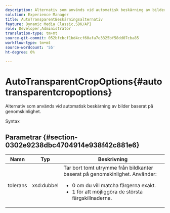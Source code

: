 ```yaml
---
description: Alternativ som används vid automatisk beskärning av bilder baserat på genomskinlighet.
solution: Experience Manager
title: AutoTransparentBeskärningsalternativ
feature: Dynamic Media Classic,SDK/API
role: Developer,Administrator
translation-type: tm+mt
source-git-commit: 052bfcbcf1bd4ccf60afa7e3325bf58dd07cba85
workflow-type: tm+mt
source-wordcount: '55'
ht-degree: 0%

---
```



# AutoTransparentCropOptions{#autotransparentcropoptions}

Alternativ som används vid automatisk beskärning av bilder baserat på genomskinlighet.

Syntax

## Parametrar {#section-0302e9238dbc4704914e938f42c881e6}

<table id="table_F6A0DBA37F704C2097C617A0A6767566"> 
 <thead> 
  <tr> 
   <th colname="col1" class="entry"> Namn </th> 
   <th colname="col2" class="entry"> Typ </th> 
   <th colname="col3" class="entry"> Beskrivning </th> 
  </tr> 
 </thead>
 <tbody> 
  <tr> 
   <td colname="col1"> <span class="codeph"> tolerans</span> </td> 
   <td colname="col2"> <span class="codeph"> xsd:dubbel</span> </td> 
   <td colname="col3">Tar bort tomt utrymme från bildkanter baserat på genomskinlighet. Använder: 
    <ul id="ul_FE5423B857AE43FCBA7A9AEA76C754CC">
     <li id="li_01E3BD0AB8DA4C408B47CB02B269404A">0 om du vill matcha färgerna exakt. </li>
     <li id="li_FCE21384265D4ECE9C0D785F1BB32C3A">1 för att möjliggöra de största färgskillnaderna. </li>
    </ul></td> 
  </tr> 
 </tbody> 
</table>

